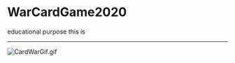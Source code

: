# WarCardGame2020
educational purpose this is
___

<p align="center">
  
![CardWarGif.gif](https://s10.gifyu.com/images/CardWarGif.gif)
  
<p>
